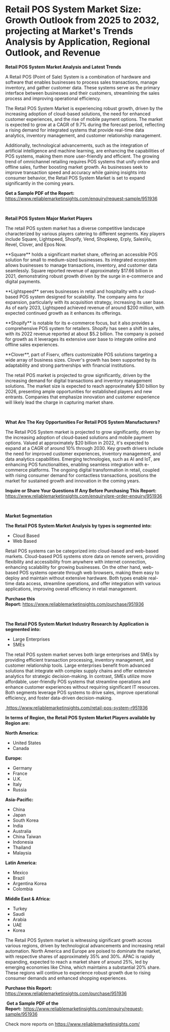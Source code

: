 <p><h1>Retail POS System Market Size: Growth Outlook from 2025 to 2032, projecting at Market's Trends Analysis by Application, Regional Outlook, and Revenue</h1></p><p><strong>Retail POS System Market Analysis and Latest Trends</strong></p>
<p><p>A Retail POS (Point of Sale) System is a combination of hardware and software that enables businesses to process sales transactions, manage inventory, and gather customer data. These systems serve as the primary interface between businesses and their customers, streamlining the sales process and improving operational efficiency. </p><p>The Retail POS System Market is experiencing robust growth, driven by the increasing adoption of cloud-based solutions, the need for enhanced customer experiences, and the rise of mobile payment options. The market is expected to grow at a CAGR of 9.7% during the forecast period, reflecting a rising demand for integrated systems that provide real-time data analytics, inventory management, and customer relationship management. </p><p>Additionally, technological advancements, such as the integration of artificial intelligence and machine learning, are enhancing the capabilities of POS systems, making them more user-friendly and efficient. The growing trend of omnichannel retailing requires POS systems that unify online and offline sales, further boosting market growth. As businesses seek to improve transaction speed and accuracy while gaining insights into consumer behavior, the Retail POS System Market is set to expand significantly in the coming years.</p></p>
<p><strong>Get a Sample PDF of the Report:&nbsp;</strong> <a href="https://www.reliablemarketinsights.com/enquiry/request-sample/951936?utm_campaign=3204&utm_medium=2&utm_source=Github&utm_content=ia&utm_term=07032025&utm_id=retail-pos-system">https://www.reliablemarketinsights.com/enquiry/request-sample/951936</a></p>
<p>&nbsp;</p>
<p><strong>Retail POS System Major Market Players</strong></p>
<p><p>The retail POS system market has a diverse competitive landscape characterized by various players catering to different segments. Key players include Square, Lightspeed, Shopify, Vend, Shopkeep, Erply, SalesVu, Revel, Clover, and Epos Now.</p><p>**Square** holds a significant market share, offering an accessible POS solution for small to medium-sized businesses. Its integrated ecosystem allows businesses to manage transactions, inventory, and customer data seamlessly. Square reported revenue of approximately $17.66 billion in 2021, demonstrating robust growth driven by the surge in e-commerce and digital payments.</p><p>**Lightspeed** serves businesses in retail and hospitality with a cloud-based POS system designed for scalability. The company aims for expansion, particularly with its acquisition strategy, increasing its user base. As of early 2023, Lightspeed achieved revenue of around $200 million, with expected continued growth as it enhances its offerings.</p><p>**Shopify** is notable for its e-commerce focus, but it also provides a comprehensive POS system for retailers. Shopify has seen a shift in sales, with its 2022 revenue reported at about $5.2 billion. The company is poised for growth as it leverages its extensive user base to integrate online and offline sales experiences.</p><p>**Clover**, part of Fiserv, offers customizable POS solutions targeting a wide array of business sizes. Clover's growth has been supported by its adaptability and strong partnerships with financial institutions. </p><p>The retail POS market is projected to grow significantly, driven by the increasing demand for digital transactions and inventory management solutions. The market size is expected to reach approximately $30 billion by 2026, presenting ample opportunities for established players and new entrants. Companies that emphasize innovation and customer experience will likely lead the charge in capturing market share.</p></p>
<p>&nbsp;</p>
<p><strong>What Are The Key Opportunities For Retail POS System Manufacturers?</strong></p>
<p><p>The Retail POS System market is projected to grow significantly, driven by the increasing adoption of cloud-based solutions and mobile payment options. Valued at approximately $20 billion in 2022, it's expected to expand at a CAGR of around 10% through 2030. Key growth drivers include the need for improved customer experiences, inventory management, and data analytics capabilities. Emerging technologies, such as AI and IoT, are enhancing POS functionalities, enabling seamless integration with e-commerce platforms. The ongoing digital transformation in retail, coupled with rising consumer demand for contactless transactions, positions the market for sustained growth and innovation in the coming years.</p></p>
<p><strong>Inquire or Share Your Questions If Any Before Purchasing This Report:</strong> <a href="https://www.reliablemarketinsights.com/enquiry/pre-order-enquiry/951936?utm_campaign=3204&utm_medium=2&utm_source=Github&utm_content=ia&utm_term=07032025&utm_id=retail-pos-system">https://www.reliablemarketinsights.com/enquiry/pre-order-enquiry/951936</a></p>
<p>&nbsp;</p>
<p><strong>Market Segmentation</strong></p>
<p><strong>The Retail POS System Market Analysis by types is segmented into:</strong></p>
<p><ul><li>Cloud Based</li><li>Web Based</li></ul></p>
<p><p>Retail POS systems can be categorized into cloud-based and web-based markets. Cloud-based POS systems store data on remote servers, providing flexibility and accessibility from anywhere with internet connection, enhancing scalability for growing businesses. On the other hand, web-based POS systems operate through web browsers, making them easy to deploy and maintain without extensive hardware. Both types enable real-time data access, streamline operations, and offer integration with various applications, improving overall efficiency in retail management.</p></p>
<p><strong>Purchase this Report:&nbsp;</strong><a href="https://www.reliablemarketinsights.com/purchase/951936?utm_campaign=3204&utm_medium=2&utm_source=Github&utm_content=ia&utm_term=07032025&utm_id=retail-pos-system">https://www.reliablemarketinsights.com/purchase/951936</a></p>
<p>&nbsp;</p>
<p><strong>The Retail POS System Market Industry Research by Application is segmented into:</strong></p>
<p><ul><li>Large Enterprises</li><li>SMEs</li></ul></p>
<p><p>The retail POS system market serves both large enterprises and SMEs by providing efficient transaction processing, inventory management, and customer relationship tools. Large enterprises benefit from advanced solutions that integrate with complex supply chains and offer extensive analytics for strategic decision-making. In contrast, SMEs utilize more affordable, user-friendly POS systems that streamline operations and enhance customer experiences without requiring significant IT resources. Both segments leverage POS systems to drive sales, improve operational efficiency, and foster data-driven decision-making.</p></p>
<p><a href="https://www.reliablemarketinsights.com/retail-pos-system-r951936?utm_campaign=3204&utm_medium=2&utm_source=Github&utm_content=ia&utm_term=07032025&utm_id=retail-pos-system">&nbsp;https://www.reliablemarketinsights.com/retail-pos-system-r951936</a></p>
<p><strong>In terms of Region, the Retail POS System Market Players available by Region are:</strong></p>
<p>
    <p> <strong> North America: </strong>
        <ul>
            <li>United States</li>
            <li>Canada</li>
        </ul>
        </p> 
    <p> <strong> Europe: </strong>
        <ul>
            <li>Germany</li>
            <li>France</li>
            <li>U.K.</li>
            <li>Italy</li>
            <li>Russia</li>
        </ul>
        </p> 
    <p> <strong> Asia-Pacific: </strong>
        <ul>
            <li>China</li>
            <li>Japan</li>
            <li>South Korea</li>
            <li>India</li>
            <li>Australia</li>
            <li>China Taiwan</li>
            <li>Indonesia</li>
            <li>Thailand</li>
            <li>Malaysia</li>
        </ul>
        </p> 
    <p> <strong> Latin America: </strong>
        <ul>
            <li>Mexico</li>
            <li>Brazil</li>
            <li>Argentina Korea</li>
            <li>Colombia</li>
        </ul>
        </p> 
    <p> <strong> Middle East & Africa: </strong>
        <ul>
            <li>Turkey</li>
            <li>Saudi</li>
            <li>Arabia</li>
            <li>UAE</li>
            <li>Korea</li>
        </ul>
    </p>
    </p>
<p><p>The Retail POS System market is witnessing significant growth across various regions, driven by technological advancements and increasing retail automation. North America and Europe are poised to dominate the market, with respective shares of approximately 35% and 30%. APAC is rapidly expanding, expected to reach a market share of around 25%, led by emerging economies like China, which maintains a substantial 20% share. These regions will continue to experience robust growth due to rising consumer demands and enhanced shopping experiences.</p></p>
<p><strong>Purchase this Report: </strong><a href="https://www.reliablemarketinsights.com/purchase/951936?utm_campaign=3204&utm_medium=2&utm_source=Github&utm_content=ia&utm_term=07032025&utm_id=retail-pos-system">https://www.reliablemarketinsights.com/purchase/951936</a></p>
<p>&nbsp;<strong>Get a Sample PDF of the Report:&nbsp;&nbsp;</strong><a href="https://www.reliablemarketinsights.com/enquiry/request-sample/951936?utm_campaign=3204&utm_medium=2&utm_source=Github&utm_content=ia&utm_term=07032025&utm_id=retail-pos-system">https://www.reliablemarketinsights.com/enquiry/request-sample/951936</a></p>
<p><strong></strong></p>
<p>Check more reports on <a href="https://www.reliablemarketinsights.com/?utm_campaign=3204&utm_medium=2&utm_source=Github&utm_content=ia&utm_term=07032025&utm_id=retail-pos-system">https://www.reliablemarketinsights.com/</a></p>